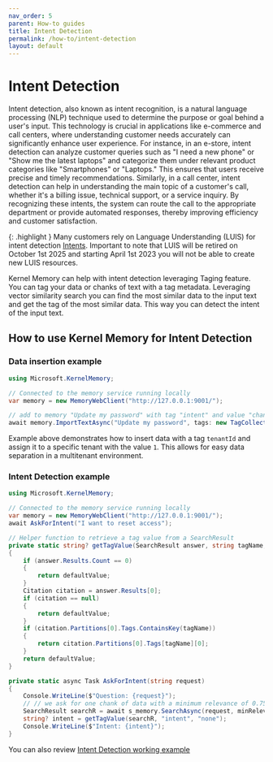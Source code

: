 ```yaml
---
nav_order: 5
parent: How-to guides
title: Intent Detection
permalink: /how-to/intent-detection
layout: default
---
```


# Intent Detection

Intent detection, also known as intent recognition, is a natural language processing (NLP) technique used to determine the purpose or goal behind a user's input. This technology is crucial in applications like e-commerce and call centers, where understanding customer needs accurately can significantly enhance user experience. For instance, in an e-store, intent detection can analyze customer queries such as "I need a new phone" or "Show me the latest laptops" and categorize them under relevant product categories like "Smartphones" or "Laptops." This ensures that users receive precise and timely recommendations. Similarly, in a call center, intent detection can help in understanding the main topic of a customer's call, whether it's a billing issue, technical support, or a service inquiry. By recognizing these intents, the system can route the call to the appropriate department or provide automated responses, thereby improving efficiency and customer satisfaction.

{: .highlight }
Many customers rely on Language Understanding (LUIS) for intent detection [Intents](https://learn.microsoft.com/en-us/azure/ai-services/luis/concepts/intents). Important to note that LUIS will be retired on October 1st 2025 and starting April 1st 2023 you will not be able to create new LUIS resources.

Kernel Memory can help with intent detection leveraging Taging feature. You can tag your data or chanks of text with a tag metadata. Leveraging vector similarity search you can find the most similar data to the input text and get the tag of the most similar data. This way you can detect the intent of the input text.

## How to use Kernel Memory for Intent Detection

### Data insertion example

```csharp
using Microsoft.KernelMemory;

// Connected to the memory service running locally
var memory = new MemoryWebClient("http://127.0.0.1:9001/");

// add to memory "Update my password" with tag "intent" and value "change-PIN"
await memory.ImportTextAsync("Update my password", tags: new TagCollection() { { "intent", "change-PIN" } });

```

Example above demonstrates how to insert data with a tag `tenantId` and assign it to a specific tenant with the value `1`. This allows for easy data separation in a multitenant environment.

### Intent Detection example

```csharp
using Microsoft.KernelMemory;

// Connected to the memory service running locally
var memory = new MemoryWebClient("http://127.0.0.1:9001/");
await AskForIntent("I want to reset access");

// Helper function to retrieve a tag value from a SearchResult
private static string? getTagValue(SearchResult answer, string tagName, string? defaultValue = null)
{
    if (answer.Results.Count == 0)
    {
        return defaultValue;
    }
    Citation citation = answer.Results[0];
    if (citation == null)
    {
        return defaultValue;
    }
    if (citation.Partitions[0].Tags.ContainsKey(tagName))
    {
        return citation.Partitions[0].Tags[tagName][0];
    }
    return defaultValue;
}

private static async Task AskForIntent(string request)
{
    Console.WriteLine($"Question: {request}");
    // // we ask for one chank of data with a minimum relevance of 0.75
    SearchResult searchR = await s_memory.SearchAsync(request, minRelevance: 0.75, limit: 1);
    string? intent = getTagValue(searchR, "intent", "none");
    Console.WriteLine($"Intent: {intent}");
}
```

You can also review [Intent Detection working example](https://github.com/microsoft/kernel-memory/tree/main/examples/211-dotnet-WebClient-Intent-Detection/README.md)

